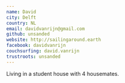 ```yaml
---
name: David
city: Delft
country: NL
email: davidvanrijn@gmail.com
github: unsanded
website: http://sailingaround.earth
facebook: davidvanrijn
couchsurfing: david.vanrijn
trustroots: unsanded
---
```


Living in a student house with 4 housemates. 

